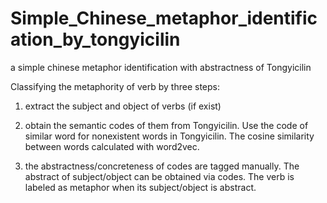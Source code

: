 # Simple_Chinese_metaphor_identification_by_tongyicilin

 a simple chinese metaphor identification with abstractness of Tongyicilin

 Classifying the metaphority of verb by three steps:

 1) extract the subject and object of verbs (if exist)

 2) obtain the semantic codes of them from Tongyicilin. Use the code of similar word for nonexistent words in Tongyicilin. The cosine similarity between words calculated with word2vec.

 3) the abstractness/concreteness of codes are tagged manually. The abstract of subject/object can be obtained via codes. The verb is labeled as metaphor when its subject/object is abstract.
